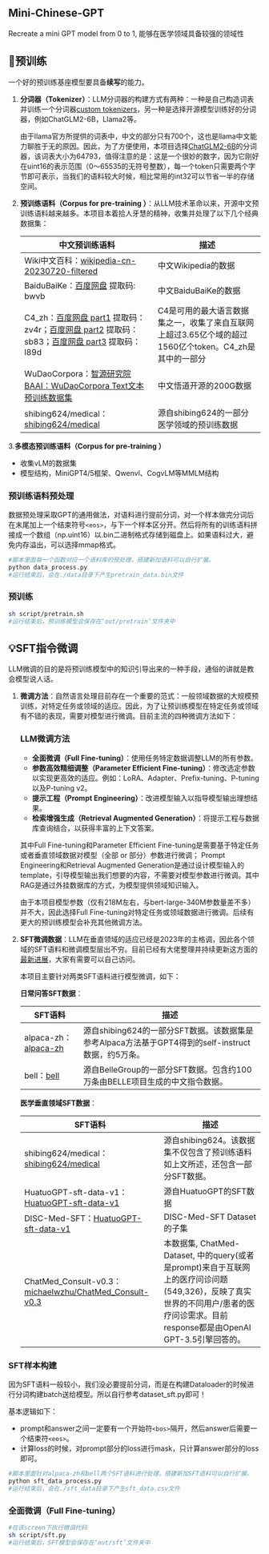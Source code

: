 ## Mini-Chinese-GPT
Recreate a mini GPT model from 0 to 1, 能够在医学领域具备较强的领域性
## 🤖预训练
一个好的预训练基座模型要具备**续写**的能力。
1. **分词器（Tokenizer）**：LLM分词器的构建方式有两种：一种是自己构造词表并训练一个分词器[custom tokenizers](https://github.com/karpathy/llama2.c)，另一种是选择开源模型训练好的分词器，例如ChatGLM2-6B，Llama2等。

   由于llama官方所提供的词表中，中文的部分只有700个，这也是llama中文能力聊胜于无的原因。因此，为了方便使用，本项目选择[ChatGLM2-6B](https://github.com/THUDM/ChatGLM2-6B)的分词器，该词表大小为64793，值得注意的是：这是一个很妙的数字，因为它刚好在uint16的表示范围（0～65535的无符号整数），每一个token只需要两个字节即可表示，当我们的语料较大时候，相比常用的int32可以节省一半的存储空间。

2. **预训练语料（Corpus for pre-training ）**：从LLM技术革命以来，开源中文预训练语料越来越多。本项目本着拾人牙慧的精神，收集并处理了以下几个经典数据集：
      
   | 中文预训练语料                                                                                                                                                                                                                    | 描述                                                            |
   |----------------------------------------------------------------------------------------------------------------------------------------------------------------------------------------------------------------------------|---------------------------------------------------------------|
   | Wiki中文百科：[wikipedia-cn-20230720-filtered](https://huggingface.co/datasets/pleisto/wikipedia-cn-20230720-filtered)                                                                                              | 中文Wikipedia的数据                                                |
   | BaiduBaiKe：[百度网盘](https://pan.baidu.com/s/1jIpCHnWLTNYabftavo3DVw?pwd=bwvb) 提取码: bwvb                                                                                                                                      | 中文BaiduBaiKe的数据                                               |
   | C4_zh：[百度网盘 part1](https://pan.baidu.com/s/18O2Tj_PPB718K8gnaWrWUQ) 提取码：zv4r；[百度网盘 part2](https://pan.baidu.com/s/11PTgtUfFXvpNkOige9Iw4w) 提取码：sb83；[百度网盘 part3](https://pan.baidu.com/s/1248QfTS8QHPojYW-0fd5jQ) 提取码：l89d | C4是可用的最大语言数据集之一，收集了来自互联网上超过3.65亿个域的超过1560亿个token。C4_zh是其中的一部分 |
   | WuDaoCorpora：[智源研究院BAAI：WuDaoCorpora Text文本预训练数据集](https://data.baai.ac.cn/details/WuDaoCorporaText)                                                                                                                       | 中文悟道开源的200G数据                                                 |
   | shibing624/medical：[shibing624/medical](https://huggingface.co/datasets/shibing624/medical/tree/main)                                                                                                          | 源自shibing624的一部分医学领域的预训练数据                                    |

3.**多模态预训练语料（Corpus for pre-training ）**
* 收集vLM的数据集
* 模型结构，MiniGPT4/5框架、Qwenvl、CogvLM等MMLM结构

### 预训练语料预处理
数据预处理采取GPT的通用做法，对语料进行提前分词，对一个样本做完分词后在末尾加上一个结束符号`<eos>`，与下一个样本区分开。然后将所有的训练语料拼接成一个数组（np.uint16）以.bin二进制格式存储到磁盘上。如果语料过大，避免内存溢出，可以选择mmap格式。
```bash
#脚本里面每一个函数对应一个语料库的预处理，搭建新加语料可以自行扩展。
python data_process.py
#运行结束后，会在./data目录下产生pretrain_data.bin文件
```
### 预训练
```bash
sh script/pretrain.sh
#运行结束后，预训练模型会保存在‘out/pretrain’文件夹中
```
   
## 💡SFT指令微调
LLM微调的目的是将预训练模型中的知识引导出来的一种手段，通俗的讲就是教会模型说人话。
1. **微调方法**：自然语言处理目前存在一个重要的范式：一般领域数据的大规模预训练，对特定任务或领域的适应。因此，为了让预训练模型在特定任务或领域有不错的表现，需要对模型进行微调。目前主流的四种微调方法如下：

   ### LLM微调方法
   - **全面微调（Full Fine-tuning）**：使用任务特定数据调整LLM的所有参数。
   - **参数高效精细调整（Parameter Efficient Fine-tuning）**：修改选定参数以实现更高效的适应。例如：LoRA、Adapter、Prefix-tuning、P-tuning以及P-tuning v2。
   - **提示工程（Prompt Engineering）**：改进模型输入以指导模型输出理想结果。
   - **检索增强生成（Retrieval Augmented Generation）**：将提示工程与数据库查询结合，以获得丰富的上下文答案。

   其中Full Fine-tuning和Parameter Efficient Fine-tuning是需要基于特定任务或者垂直领域数据对模型（全部 or 部分）参数进行微调；
   Prompt Engineering和Retrieval Augmented Generation是通过设计模型输入的template，引导模型输出我们想要的内容，不需要对模型参数进行微调。其中RAG是通过外挂数据库的方式，为模型提供领域知识输入。

   由于本项目模型参数（仅有218M左右，与bert-large-340M参数量差不多）并不大，因此选择Full Fine-tuning对特定任务或领域数据进行微调。后续有更大的预训练模型会补充其他微调方法。
2. **SFT微调数据**：LLM在垂直领域的适应已经是2023年的主格调，因此各个领域的SFT语料和微调模型层出不穷。目前已经有大佬整理并持续更新这方面的[最新进展](https://github.com/HqWu-HITCS/Awesome-Chinese-LLM)，大家有需要可以自己访问。
   
   本项目主要针对两类SFT语料进行模型微调，如下：
      
   **日常问答SFT数据**：

   | SFT语料                                                                       | 描述                                                                  |
   |-----------------------------------------------------------------------------|---------------------------------------------------------------------|
   | alpaca-zh：[alpaca-zh](https://huggingface.co/datasets/shibing624/alpaca-zh) | 源自shibing624的一部分SFT数据。该数据集是参考Alpaca方法基于GPT4得到的self-instruct数据，约5万条。 |
   | bell：[bell](https://huggingface.co/datasets/BelleGroup/train_1M_CN)         | 源自BelleGroup的一部分SFT数据。包含约100万条由BELLE项目生成的中文指令数据。|

   **医学垂直领域SFT数据**：
         
   | SFT语料                                                                                                                    | 描述                                                                                                                        |
   |--------------------------------------------------------------------------------------------------------------------------|---------------------------------------------------------------------------------------------------------------------------|
   | shibing624/medical：[shibing624/medical](https://huggingface.co/datasets/shibing624/medical/tree/main)        | 源自shibing624。该数据集不仅包含了预训练语料如上文所述，还包含一部分SFT数据。                                                                             |
   | HuatuoGPT-sft-data-v1：[HuatuoGPT-sft-data-v1](https://huggingface.co/datasets/FreedomIntelligence/HuatuoGPT-sft-data-v1) | 源自HuatuoGPT的SFT数据                                                                                                         |
   | DISC-Med-SFT：[HuatuoGPT-sft-data-v1](https://huggingface.co/datasets/Flmc/DISC-Med-SFT) | DISC-Med-SFT Dataset的子集                                                                                                   |
   | ChatMed_Consult-v0.3：[michaelwzhu/ChatMed_Consult-v0.3](https://huggingface.co/datasets/michaelwzhu/ChatMed_Consult_Dataset) | 本数据集, ChatMed-Dataset, 中的query(或者是prompt)来自于互联网上的医疗问诊问题(549,326)，反映了真实世界的不同用户/患者的医疗问诊需求。目前response都是由OpenAI GPT-3.5引擎回答的。 |

### SFT样本构建
因为SFT语料一般较小，我们没必要提前分词，而是在构建Dataloader的时候进行分词构建batch送给模型。所以自行参考dataset_sft.py即可！

基本逻辑如下：
- prompt和answer之间一定要有一个开始符`<bos>`隔开，然后answer后需要一个结束符`<eos>`。
- 计算loss的时候，对prompt部分的loss进行mask，只计算answer部分的loss即可。

```bash
#脚本里面针对alpaca-zh和bell两个SFT语料进行处理，搭建新加SFT语料可以自行扩展。
python sft_data_process.py
#运行结束后，会在./sft_data目录下产生sft_data.csv文件
```
### 全面微调（Full Fine-tuning）
```bash
#在该screen下执行微调代码
sh script/sft.py
#运行结束后，SFT模型会保存在‘out/sft’文件夹中
```